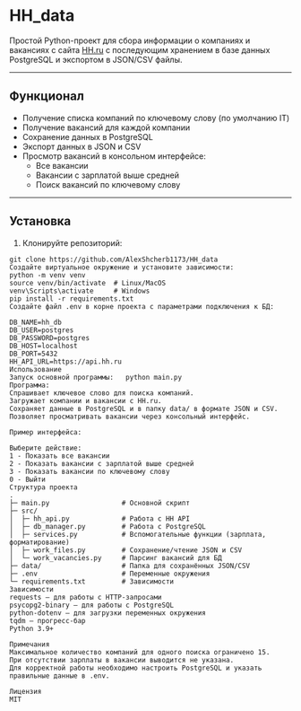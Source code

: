 # HH_data

Простой Python-проект для сбора информации о компаниях и вакансиях с сайта [HH.ru](https://hh.ru) с последующим хранением в базе данных PostgreSQL и экспортом в JSON/CSV файлы.

---

## Функционал

- Получение списка компаний по ключевому слову (по умолчанию IT)
- Получение вакансий для каждой компании
- Сохранение данных в PostgreSQL
- Экспорт данных в JSON и CSV
- Просмотр вакансий в консольном интерфейсе:
  - Все вакансии
  - Вакансии с зарплатой выше средней
  - Поиск вакансий по ключевому слову

---

## Установка

1. Клонируйте репозиторий:

`````
git clone https://github.com/AlexShcherb1173/HH_data
Создайте виртуальное окружение и установите зависимости:
python -m venv venv
source venv/bin/activate  # Linux/MacOS
venv\Scripts\activate     # Windows
pip install -r requirements.txt
Создайте файл .env в корне проекта с параметрами подключения к БД:

DB_NAME=hh_db
DB_USER=postgres
DB_PASSWORD=postgres
DB_HOST=localhost
DB_PORT=5432
HH_API_URL=https://api.hh.ru
Использование
Запуск основной программы:   python main.py
Программа:
Спрашивает ключевое слово для поиска компаний.
Загружает компании и вакансии с HH.ru.
Сохраняет данные в PostgreSQL и в папку data/ в формате JSON и CSV.
Позволяет просматривать вакансии через консольный интерфейс.

Пример интерфейса:

Выберите действие:
1 - Показать все вакансии
2 - Показать вакансии с зарплатой выше средней
3 - Показать вакансии по ключевому слову
0 - Выйти
Структура проекта
.
├─ main.py                  # Основной скрипт
├─ src/
│  ├─ hh_api.py             # Работа с HH API
│  ├─ db_manager.py         # Работа с PostgreSQL
│  ├─ services.py           # Вспомогательные функции (зарплата, форматирование)
│  ├─ work_files.py         # Сохранение/чтение JSON и CSV
│  └─ work_vacancies.py     # Парсинг вакансий для БД
├─ data/                    # Папка для сохранённых JSON/CSV
├─ .env                     # Переменные окружения
└─ requirements.txt         # Зависимости
Зависимости
requests – для работы с HTTP-запросами
psycopg2-binary – для работы с PostgreSQL
python-dotenv – для загрузки переменных окружения
tqdm – прогресс-бар
Python 3.9+

Примечания
Максимальное количество компаний для одного поиска ограничено 15.
При отсутствии зарплаты в вакансии выводится не указана.
Для корректной работы необходимо настроить PostgreSQL и указать правильные данные в .env.

Лицензия
MIT